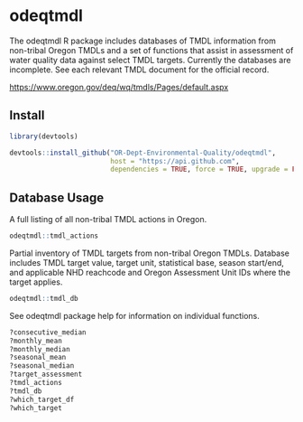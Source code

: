 # odeqtmdl

The odeqtmdl R package includes databases of TMDL information from non-tribal 
Oregon TMDLs and a set of functions that assist in assessment of water quality 
data against select TMDL targets. Currently the databases are incomplete. 
See each relevant TMDL document for the official record.

https://www.oregon.gov/deq/wq/tmdls/Pages/default.aspx

## Install

```R
library(devtools)

devtools::install_github("OR-Dept-Environmental-Quality/odeqtmdl",
                         host = "https://api.github.com",
                         dependencies = TRUE, force = TRUE, upgrade = FALSE)
```

## Database Usage

A full listing of all non-tribal TMDL actions in Oregon.
```R
odeqtmdl::tmdl_actions
```

Partial inventory of TMDL targets from non-tribal Oregon TMDLs. Database includes 
TMDL target value, target unit, statistical base, season start/end, and
applicable NHD reachcode and Oregon Assessment Unit IDs where the target applies.
```R
odeqtmdl::tmdl_db
```

See odeqtmdl package help for information on individual functions.
```R
?consecutive_median
?monthly_mean
?monthly_median
?seasonal_mean
?seasonal_median
?target_assessment
?tmdl_actions
?tmdl_db
?which_target_df
?which_target
```
